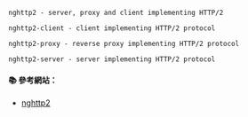 `nghttp2 - server, proxy and client implementing HTTP/2`

`nghttp2-client - client implementing HTTP/2 protocol`

`nghttp2-proxy - reverse proxy implementing HTTP/2 protocol`

`nghttp2-server - server implementing HTTP/2 protocol`


#### :books: 參考網站：
- [nghttp2](https://nghttp2.org/)